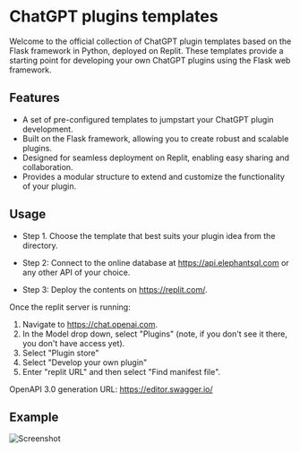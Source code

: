 # ChatGPT plugins templates
Welcome to the official collection of ChatGPT plugin templates based on the Flask framework in Python, deployed on Replit. These templates provide a starting point for developing your own ChatGPT plugins using the Flask web framework.

## Features

- A set of pre-configured templates to jumpstart your ChatGPT plugin development.
- Built on the Flask framework, allowing you to create robust and scalable plugins.
- Designed for seamless deployment on Replit, enabling easy sharing and collaboration.
- Provides a modular structure to extend and customize the functionality of your plugin.

## Usage

- Step 1. Choose the template that best suits your plugin idea from the directory.

- Step 2: Connect to the online database at https://api.elephantsql.com or any other API of your choice.

- Step 3: Deploy the contents on https://replit.com/.


Once the replit server is running:

1. Navigate to https://chat.openai.com. 
2. In the Model drop down, select "Plugins" (note, if you don't see it there, you don't have access yet).
3. Select "Plugin store"
4. Select "Develop your own plugin"
5. Enter "replit URL" and then select "Find manifest file".

OpenAPI 3.0 generation URL: https://editor.swagger.io/


## Example
![Screenshot]([https://example.com/path/to/截屏2023-05-16%2007.33.12.png](https://github.com/TechChatGPT-Solutions/ChatGPTPluginTemplates/blob/b601129d8ef10fde8abe3a2c741e15ecf08b6458/Cat%20or%20Dog%20Image/%E6%88%AA%E5%B1%8F2023-05-16%2007.33.12.png))


